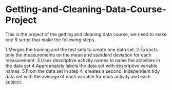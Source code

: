 # Getting-and-Cleaning-Data-Course-Project
This is the project of the getting and cleaning data course, we need to make one R script that make the following steps.
  
  1.Merges the training and the test sets to create one data set.
  2.Extracts only the measurements on the mean and standard deviation for each measurement.
  3.Uses descriptive activity names to name the activities in the data set
  4.Appropriately labels the data set with descriptive variable names.
  5.From the data set in step 4, creates a second, independent tidy data set with the average of each variable for each activity and each   subject.
  
